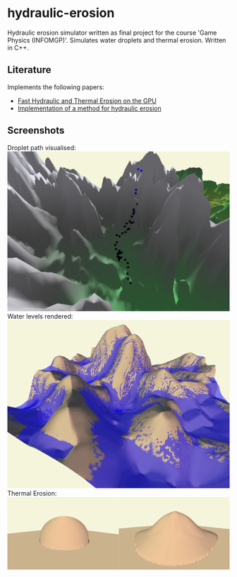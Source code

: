 # hydraulic-erosion
Hydraulic erosion simulator written as final project for the course 'Game Physics (INFOMGP)'. Simulates water droplets and thermal erosion. Written in C++.

## Literature 
Implements the following papers:
- [Fast Hydraulic and Thermal Erosion on the GPU](https://citeseerx.ist.psu.edu/viewdoc/download?doi=10.1.1.450.6942&rep=rep1&type=pdf)
- [Implementation of a method for hydraulic erosion](https://www.firespark.de/resources/downloads/implementation%20of%20a%20methode%20for%20hydraulic%20erosion.pdf)

## Screenshots
Droplet path visualised:
![Droplets](/screenshots/droplets.png)
Water levels rendered:
![Droplets](/screenshots/water.png)
Thermal Erosion:
![Droplets](/screenshots/sand.png)
